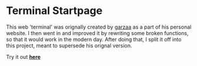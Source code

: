 # Terminal Startpage

This web 'terminal' was orignally created by [garzaa](https://github.com/garzaa/) as a part of his personal website. I then went in and improved it by rewriting some broken functions, so that it would work in the modern day. After doing that, I split it off into this project, meant to supersede his orignal version.

Try it out [**here**](https://a1exsDev.github.io/terminal-startpage/)